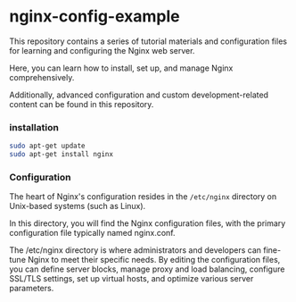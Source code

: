 # nginx-config-example

This repository contains a series of tutorial materials and configuration files for learning and configuring the Nginx web server.

 Here, you can learn how to install, set up, and manage Nginx comprehensively.

Additionally, advanced configuration and custom development-related content can be found in this repository.



### installation 

```bash
sudo apt-get update
sudo apt-get install nginx
```

### Configuration 

The heart of Nginx's configuration resides in the `/etc/nginx` directory on Unix-based systems (such as Linux).

In this directory, you will find the Nginx configuration files, with the primary configuration file typically named nginx.conf.

The /etc/nginx directory is where administrators and developers can fine-tune Nginx to meet their specific needs. By editing the configuration files, you can define server blocks, manage proxy and load balancing, configure SSL/TLS settings, set up virtual hosts, and optimize various server parameters.